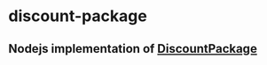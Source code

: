 # discount-package

## Nodejs implementation of [DiscountPackage](https://github.com/ParaParty/DiscountPackage/)
